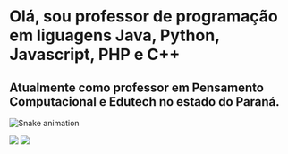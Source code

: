 # Olá, sou professor de programação em liguagens Java, Python, Javascript, PHP e C++

## Atualmente como professor em Pensamento Computacional e Edutech no estado do Paraná.


![Snake animation](https://github.com/jacksonsr451/jacksonsr451/blob/output/github-contribution-grid-snake.svg)

[![](https://img.shields.io/badge/LinkedIn-0077B5?style=for-the-badge&logo=linkedin&logoColor=white)](https://www.linkedin.com/in/jackson-severino-da-rocha-1613b51a1/)  [![](https://img.shields.io/badge/Gmail-D14836?style=for-the-badge&logo=gmail&logoColor=white)](mailto:jackson.severino.rocha@escola.pr.gov.br)
